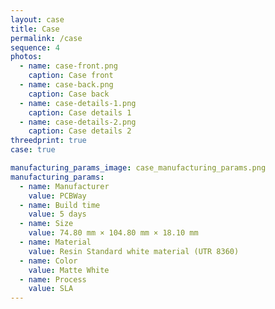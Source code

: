 ```yaml
---
layout: case
title: Case
permalink: /case
sequence: 4
photos:
  - name: case-front.png
    caption: Case front
  - name: case-back.png
    caption: Case back
  - name: case-details-1.png
    caption: Case details 1
  - name: case-details-2.png
    caption: Case details 2
threedprint: true
case: true

manufacturing_params_image: case_manufacturing_params.png
manufacturing_params:
  - name: Manufacturer
    value: PCBWay
  - name: Build time
    value: 5 days
  - name: Size
    value: 74.80 mm × 104.80 mm × 18.10 mm
  - name: Material
    value: Resin Standard white material (UTR 8360)
  - name: Color
    value: Matte White
  - name: Process
    value: SLA
---
```

